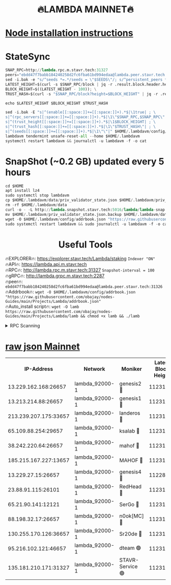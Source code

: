 <h1 align="center"> 🔥LAMBDA MAINNET🔥</h1>


[Node installation instructions](https://github.com/obajay/nodes-Guides/tree/main/Projects/Lambda)
=


# StateSync
```python
SNAP_RPC=http://lambda.rpc.m.stavr.tech:31327
peers="ebdd47f7babb184240258d2fc6fba61bd994edaa@lambda.peer.stavr.tech:31326" 
sed -i.bak -e "s/^seeds *=.*/seeds = \"$SEEDS\"/; s/^persistent_peers *=.*/persistent_peers = \"$PEERS\"/" $HOME/.lambdavm/config/config.toml
LATEST_HEIGHT=$(curl -s $SNAP_RPC/block | jq -r .result.block.header.height); \
BLOCK_HEIGHT=$((LATEST_HEIGHT - 100)); \
TRUST_HASH=$(curl -s "$SNAP_RPC/block?height=$BLOCK_HEIGHT" | jq -r .result.block_id.hash)

echo $LATEST_HEIGHT $BLOCK_HEIGHT $TRUST_HASH

sed -i.bak -E "s|^(enable[[:space:]]+=[[:space:]]+).*$|\1true| ; \
s|^(rpc_servers[[:space:]]+=[[:space:]]+).*$|\1\"$SNAP_RPC,$SNAP_RPC\"| ; \
s|^(trust_height[[:space:]]+=[[:space:]]+).*$|\1$BLOCK_HEIGHT| ; \
s|^(trust_hash[[:space:]]+=[[:space:]]+).*$|\1\"$TRUST_HASH\"| ; \
s|^(seeds[[:space:]]+=[[:space:]]+).*$|\1\"\"|" $HOME/.lambdavm/config/config.toml
lambdavm tendermint unsafe-reset-all --home $HOME/.lambdavm
systemctl restart lambdavm && journalctl -u lambdavm -f -o cat

```
# SnapShot (~0.2 GB) updated every 5 hours
```python
cd $HOME
apt install lz4
sudo systemctl stop lambdavm
cp $HOME/.lambdavm/data/priv_validator_state.json $HOME/.lambdavm/priv_validator_state.json.backup
rm -rf $HOME/.lambdavm/data
curl -o - -L http://lambda.snapshot.stavr.tech:5016/lambda/lambda-snap.tar.lz4 | lz4 -c -d - | tar -x -C $HOME/.lambdavm --strip-components 2
mv $HOME/.lambdavm/priv_validator_state.json.backup $HOME/.lambdavm/data/priv_validator_state.json
wget -O $HOME/.lambdavm/config/addrbook.json "https://raw.githubusercontent.com/obajay/nodes-Guides/main/Projects/Lambda/addrbook.json"
sudo systemctl restart lambdavm && sudo journalctl -u lambdavm -f -o cat
```
 <h1 align="center"> Useful Tools</h1>

🔥EXPLORER🔥:      https://explorer.stavr.tech/Lambda/staking	        `Indexer "ON"` \
🔥API🔥: 			 		 https://lambda.api.m.stavr.tech \
🔥RPC🔥:           http://lambda.rpc.m.stavr.tech:31327	              `Snapshot-interval = 100` \
🔥gRPC🔥:          http://lambda.grpc.m.stavr.tech:2287 \
🔥peer🔥:					 `ebdd47f7babb184240258d2fc6fba61bd994edaa@lambda.peer.stavr.tech:31326` \
🔥Addrbook🔥:    ```wget -O $HOME/.lambdavm/config/addrbook.json "https://raw.githubusercontent.com/obajay/nodes-Guides/main/Projects/Lambda/addrbook.json"``` \
🔥Auto_install script🔥: ```wget -O lamb https://raw.githubusercontent.com/obajay/nodes-Guides/main/Projects/Lambda/lamb && chmod +x lamb && ./lamb```


<details>
<summary>RPC Scanning</summary>

<h2 align="center"> We scan nodes in real time every 4 hours. And we provide the final result of RPC endpoints.
We cannot influence the operation of these nodes in any way. </h2>


```python
If Voting Power is higher than 0 --> then the Node is a validator of the network and may be subject to attack and be a potential threat to the chain.
```
```python
We marked such validators with a red symbol
```

</details>

[raw json Mainnet](https://rpc-check.lambm.stavr.tech/lambm/rpc-lambm-result.json)
=


<table><tr><th>IP-Address</th><th>Network</th><th>Moniker</th><th>Latest Block Height</th><th>Earliest Block Height</th><th>Catching Up</th><th>Tx Index</th><th>Voting Power</th><th>Scan Time</th></tr><tr><td>13.229.162.168:26657</td><td>lambda_92000-1</td><td>genesis2 🔴</td><td>11231534</td><td>1</td><td>False</td><td>on</td><td>16689330</td><td>2024-01-20T00:35:26.115332304UTC</td></tr><tr><td>13.213.214.88:26657</td><td>lambda_92000-1</td><td>genesis1 🔴</td><td>11231536</td><td>1</td><td>False</td><td>on</td><td>107835</td><td>2024-01-20T00:35:31.116276195UTC</td></tr><tr><td>213.239.207.175:33657</td><td>lambda_92000-1</td><td>landeros 🔴</td><td>11231533</td><td>8136001</td><td>False</td><td>off</td><td>1395627</td><td>2024-01-20T00:35:20.065991438UTC</td></tr><tr><td>65.109.88.254:29657</td><td>lambda_92000-1</td><td>ksalab 🔴</td><td>11231537</td><td>8715001</td><td>False</td><td>on</td><td>507955</td><td>2024-01-20T00:35:36.194540183UTC</td></tr><tr><td>38.242.220.64:26657</td><td>lambda_92000-1</td><td>mahof 🔴</td><td>11231533</td><td>10131001</td><td>False</td><td>off</td><td>770350</td><td>2024-01-20T00:35:15.722440804UTC</td></tr><tr><td>185.215.167.227:13657</td><td>lambda_92000-1</td><td>MAHOF 🔴</td><td>11231536</td><td>10134001</td><td>False</td><td>on</td><td>2051510</td><td>2024-01-20T00:35:29.755704937UTC</td></tr><tr><td>13.229.27.15:26657</td><td>lambda_92000-1</td><td>genesis4 🔴</td><td>11228109</td><td>11043001</td><td>False</td><td>on</td><td>9763079</td><td>2024-01-20T00:35:29.409108053UTC</td></tr><tr><td>23.88.91.115:26101</td><td>lambda_92000-1</td><td>RedHead 🔴</td><td>11231533</td><td>11131533</td><td>False</td><td>off</td><td>553202</td><td>2024-01-20T00:35:20.700779593UTC</td></tr><tr><td>65.21.90.141:12121</td><td>lambda_92000-1</td><td>SerGo 🔴</td><td>11231537</td><td>11131537</td><td>False</td><td>off</td><td>10611913</td><td>2024-01-20T00:35:38.702142534UTC</td></tr><tr><td>88.198.32.17:26657</td><td>lambda_92000-1</td><td>n0ok[MC] 🔴</td><td>11231538</td><td>11131538</td><td>False</td><td>off</td><td>1578630</td><td>2024-01-20T00:35:41.859296432UTC</td></tr><tr><td>130.255.170.126:36657</td><td>lambda_92000-1</td><td>Sr20de 🔴</td><td>11231533</td><td>11208001</td><td>False</td><td>off</td><td>675595</td><td>2024-01-20T00:35:20.469973525UTC</td></tr><tr><td>95.216.102.121:46657</td><td>lambda_92000-1</td><td>dteam 🟢</td><td>11231537</td><td>11226001</td><td>False</td><td>off</td><td>0</td><td>2024-01-20T00:35:35.851122798UTC</td></tr><tr><td>135.181.210.171:31327</td><td>lambda_92000-1</td><td>STAVR-Service 🟢</td><td>11231537</td><td>11229001</td><td>False</td><td>on</td><td>0</td><td>2024-01-20T00:35:35.534242434UTC</td></tr></table>
